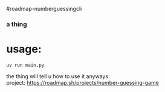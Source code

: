 #roadmap-numberguessingcli
### a thing

# usage:
`uv run main.py`  

the thing will tell u how to use it anyways  
project: https://roadmap.sh/projects/number-guessing-game